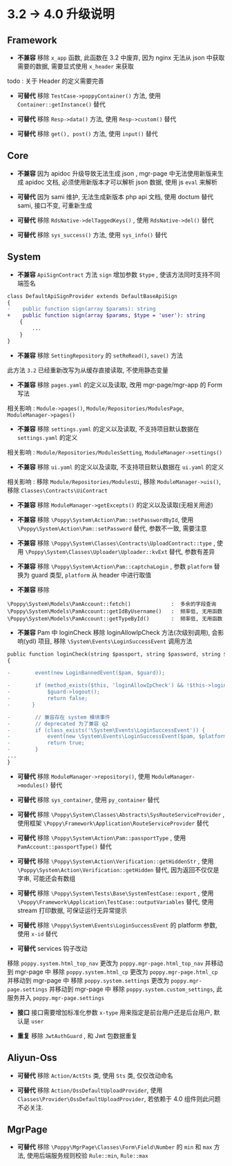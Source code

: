 # 3.2 -> 4.0 升级说明

## Framework

-   **不兼容** 移除 `x_app` 函数, 此函数在 3.2 中废弃, 因为 nginx 无法从 json 中获取需要的数据, 需要显式使用 `x_header` 来获取

todo : 关于 Header 的定义需要完善

-   **可替代** 移除 `TestCase->poppyContainer()` 方法, 使用 `Container::getInstance()` 替代

-   **可替代** 移除 `Resp->data()` 方法, 使用 `Resp->custom()` 替代

-   **可替代** 移除 `get(), post()` 方法, 使用 `input()` 替代

## Core

-   **不兼容** 因为 apidoc 升级导致无法生成 json , mgr-page 中无法使用新版来生成 apidoc 文档, 必须使用新版本才可以解析 json 数据, 使用 js `eval` 来解析

-   **可替代** 因为 sami 维护, 无法生成新版本 php api 文档, 使用 doctum 替代 sami, 接口不变, 可重新生成

-   **可替代** 移除 `RdsNative->delTaggedKeys()` , 使用 `RdsNative->del()` 替代

-   **可替代** 移除 `sys_success()` 方法, 使用 `sys_info()` 替代

## System

-   **不兼容** `ApiSignContract` 方法 `sign` 增加参数 `$type` , 使该方法同时支持不同端签名

```diff
class DefaultApiSignProvider extends DefaultBaseApiSign
{
-    public function sign(array $params): string
+    public function sign(array $params, $type = 'user'): string
    {
        ...
    }
}
```

-   **不兼容** 移除 `SettingRepository` 的 `setReRead()`, `save()` 方法

此方法 `3.2` 已经重新改写为从缓存直接读取, 不使用静态变量

-   **不兼容** 移除 `pages.yaml` 的定义以及读取, 改用 mgr-page/mgr-app 的 Form 写法

相关影响 : `Module->pages()`, `Module/Repositories/ModulesPage`, `ModuleManager->pages()`

-   **不兼容** 移除 `settings.yaml` 的定义以及读取, 不支持项目默认数据在 `settings.yaml` 的定义

相关影响 : `Module/Repositories/ModulesSetting`, `ModuleManager->settings()`

-   **不兼容** 移除 `ui.yaml` 的定义以及读取, 不支持项目默认数据在 `ui.yaml` 的定义

相关影响 : 移除 `Module/Repositories/ModulesUi`, 移除 `ModuleManager->uis()`, 移除 `Classes\Contracts\UiContract`

-   **不兼容** 移除 `ModuleManager->getExcepts()` 的定义以及读取(无相关用途)

-   **不兼容** 移除 `\Poppy\System\Action\Pam::setPasswordById`, 使用 `\Poppy\System\Action\Pam::setPassword` 替代, 参数不一致, 需要注意

-   **不兼容** 移除 `\Poppy\System\Classes\Contracts\UploadContract::type` , 使用 `\Poppy\System\Classes\Uploader\Uploader::kvExt` 替代, 参数有差异

-   **不兼容** 移除 `\Poppy\System\Action\Pam::captchaLogin` , 参数 `platform` 替换为 guard 类型, `platform` 从 header 中进行取值

-   **不兼容** 移除

```
\Poppy\System\Models\PamAccount::fetch()             :  多余的字段查询
\Poppy\System\Models\PamAccount::getIdByUsername()   :  频率低, 无用函数
\Poppy\System\Models\PamAccount::getTypeById()       :  频率低, 无用函数
```

-   **不兼容** Pam 中 loginCheck 移除 loginAllowIpCheck 方法(次级别调用), 会影响(ydl) 项目, 移除 `\System\Events\LoginSuccessEvent` 调用方法

```diff
public function loginCheck(string $passport, string $password, string $guard_name = PamAccount::GUARD_WEB): bool
{

-        event(new LoginBannedEvent($pam, $guard));

-        if (method_exists($this, 'loginAllowIpCheck') && !$this->loginAllowIpCheck()) {
-            $guard->logout();
-            return false;
-       }

-        // 兼容存在 system 模块事件
-        // deprecated 为了兼容 q2
-        if (class_exists('\System\Events\LoginSuccessEvent')) {
-            event(new \System\Events\LoginSuccessEvent($pam, $platform, $guard));
-            return true;
-        }
...
}
```

-   **可替代** 移除 `ModuleManager->repository()`, 使用 `ModuleManager->modules()` 替代

-   **可替代** 移除 `sys_container`, 使用 `py_container` 替代

-   **可替代** 移除 `\Poppy\System\Classes\Abstracts\SysRouteServiceProvider` , 使用框架 `\Poppy\Framework\Application\RouteServiceProvider` 替代

-   **可替代** 移除 `\Poppy\System\Action\Pam::passportType` , 使用 `PamAccount::passportType()` 替代

-   **可替代** 移除 `\Poppy\System\Action\Verification::getHiddenStr` , 使用 `\Poppy\System\Action\Verification::getHidden` 替代, 因为返回不仅仅是字串, 可能还会有数组

-   **可替代** 移除 `\Poppy\System\Tests\Base\SystemTestCase::export` , 使用 `\Poppy\Framework\Application\TestCase::outputVariables` 替代, 使用 stream 打印数据, 可保证运行无异常提示
-   **可替代** 移除 `\Poppy\System\Events\LoginSuccessEvent` 的 platform 参数, 使用 `x-id` 替代

-   **可替代** services 钩子改动

移除 `poppy.system.html_top_nav` 更改为 `poppy.mgr-page.html_top_nav` 并移动到 mgr-page 中
移除 `poppy.system.html_cp` 更改为 `poppy.mgr-page.html_cp` 并移动到 mgr-page 中
移除 `poppy.system.settings` 更改为 `poppy.mgr-page.settings` 并移动到 mgr-page 中
移除 `poppy.system.custom_settings`, 此服务并入 `poppy.mgr-page.settings`

-   **接口** 接口需要增加标准化参数 `x-type` 用来指定是前台用户还是后台用户, 默认是 `user`

-   **重复** 移除 `JwtAuthGuard` , 和 Jwt 包数据重复

## Aliyun-Oss

-   **可替代** 移除 `Action/ActSts` 类, 使用 `Sts` 类, 仅仅改动命名

-   **可替代** 移除 `Action/OssDefaultUploadProvider`, 使用 `Classes\Provider\OssDefaultUploadProvider`, 若依赖于 4.0 组件则此问题不必关注.

## MgrPage

-   **可替代** 移除 `\Poppy\MgrPage\Classes\Form\Field\Number` 的 `min` 和 `max` 方法, 使用后端服务规则校验 `Rule::min`, `Rule::max`
